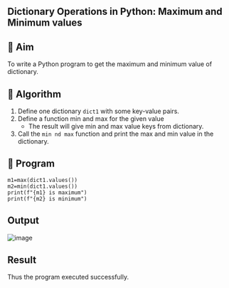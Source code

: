 ## Dictionary Operations in Python: Maximum and Minimum values

## 🎯 Aim
To write a Python program to get the maximum and minimum value of dictionary.

## 🧠 Algorithm
1. Define one dictionary `dict1`  with some key-value pairs.
2. Define a function min and max for the given value
   - The result will give min and max value keys from  dictionary. 
3. Call the `min nd max` function and print the max and min value in the dictionary.

## 🧾 Program
```dict1 = {'key 1': 200, 'key 2': 300}
m1=max(dict1.values())
m2=min(dict1.values())
print(f"{m1} is maximum")
print(f"{m2} is minimum")
```

## Output
![image](https://github.com/user-attachments/assets/40ff5198-a2fd-49aa-86e5-f8a3eebe3711)


## Result
Thus the program executed successfully.
